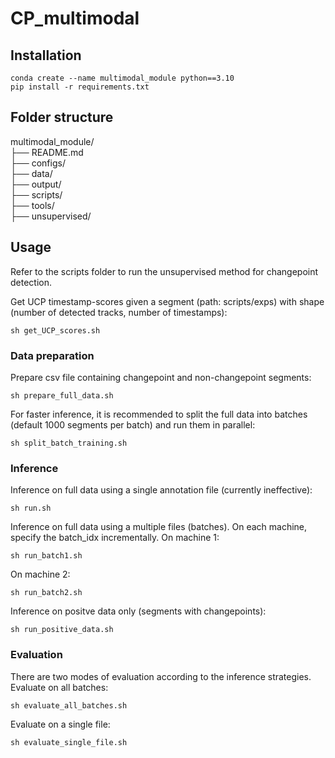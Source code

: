 # CP_multimodal
## Installation

```
conda create --name multimodal_module python==3.10
pip install -r requirements.txt
```

## Folder structure
multimodal_module/ </br>
├── README.md </br>
├── configs/ </br>
├── data/ </br> 
├── output/ </br>
├── scripts/ </br>
├── tools/ </br>
├── unsupervised/ </br>

## Usage 
Refer to the scripts folder to run the unsupervised method for changepoint detection.

Get UCP timestamp-scores given a segment (path: scripts/exps) with shape (number of detected tracks, number of timestamps):
```
sh get_UCP_scores.sh
```

### Data preparation
Prepare csv file containing changepoint and non-changepoint segments:
```
sh prepare_full_data.sh
```

For faster inference, it is recommended to split the full data into batches (default 1000 segments per batch) and run them in parallel:
```
sh split_batch_training.sh
```

### Inference
Inference on full data using a single annotation file (currently ineffective):
```
sh run.sh
```

Inference on full data using a multiple files (batches). On each machine, specify the batch_idx incrementally.
On machine 1: 
```
sh run_batch1.sh
```
On machine 2: 
```
sh run_batch2.sh
```

Inference on positve data only (segments with changepoints):
```
sh run_positive_data.sh
```

### Evaluation
There are two modes of evaluation according to the inference strategies.
Evaluate on all batches:
```
sh evaluate_all_batches.sh
```

Evaluate on a single file:
```
sh evaluate_single_file.sh
```
